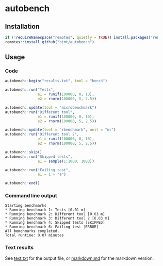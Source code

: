 # autobench

## Installation

```r
if (!requireNamespace("remotes", quietly = TRUE)) install.packages("remotes")
remotes::install_github("bjmt/autobench")
```

## Usage

### Code

```r
autobench::begin("results.txt", tool = "bench")

autobench::run("Tests",
               e1 = runif(100000, 0, 10),
               e2 = rnorm(100000, 5, 2.5))

autobench::update(tool = "microbenchmark")
autobench::run("Different tool",
               e1 = runif(100000, 0, 10),
               e2 = rnorm(100000, 5, 2.5))

autobench::update(tool = "rbenchmark", unit = "ms")
autobench::run("Different tool 2",
               e1 = runif(100000, 0, 10),
               e2 = rnorm(100000, 5, 2.5))

autobench::skip()
autobench::run("Skipped tests",
               e1 = sample(1:1000, 1000))

autobench::run("Failing test",
               e1 = 1 + "a")

autobench::end()
```

### Command line output

```
Starting benchmarks
* Running benchmark 1: Tests [0.01 m]
* Running benchmark 2: Different tool [0.03 m]
* Running benchmark 3: Different tool 2 [0.03 m]
* Running benchmark 4: Skipped tests [SKIPPED]
* Running benchmark 6: Failing test [ERROR]
All benchmarks completed.
Total runtime: 0.07 minutes
```

### Text results

See [text.txt](inst/extdata/text.txt) for the output file,
or [markdown.md](inst/extdata/markdown.md) for the markdown version.
